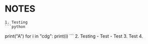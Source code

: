 # NOTES 
    1. Testing
    ```python
print("A")
for i in "cdg":
    print(i)
    ```
    2. Testing
        - Test
        - Test
    3. Test
    4. 
     
